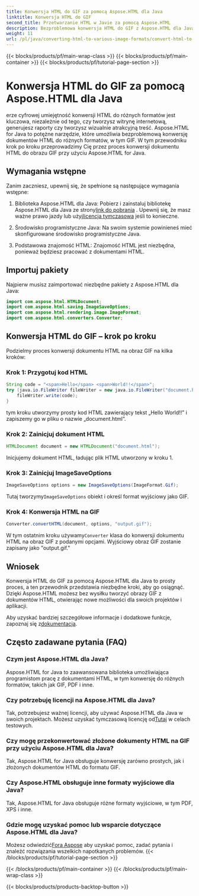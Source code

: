 ```yaml
---
title: Konwersja HTML do GIF za pomocą Aspose.HTML dla Java
linktitle: Konwersja HTML do GIF
second_title: Przetwarzanie HTML w Javie za pomocą Aspose.HTML
description: Bezproblemowa konwersja HTML do GIF z Aspose.HTML dla Java. Twórz oszałamiające obrazy z dokumentów HTML. Zacznij teraz!
weight: 11
url: /pl/java/converting-html-to-various-image-formats/convert-html-to-gif/
---
```


{{< blocks/products/pf/main-wrap-class >}}
{{< blocks/products/pf/main-container >}}
{{< blocks/products/pf/tutorial-page-section >}}

# Konwersja HTML do GIF za pomocą Aspose.HTML dla Java


erze cyfrowej umiejętność konwersji HTML do różnych formatów jest kluczowa, niezależnie od tego, czy tworzysz witrynę internetową, generujesz raporty czy tworzysz wizualnie atrakcyjną treść. Aspose.HTML for Java to potężne narzędzie, które umożliwia bezproblemową konwersję dokumentów HTML do różnych formatów, w tym GIF. W tym przewodniku krok po kroku przeprowadzimy Cię przez proces konwersji dokumentu HTML do obrazu GIF przy użyciu Aspose.HTML for Java.

## Wymagania wstępne

Zanim zaczniesz, upewnij się, że spełnione są następujące wymagania wstępne:

1. Biblioteka Aspose.HTML dla Java: Pobierz i zainstaluj bibliotekę Aspose.HTML dla Java ze strony[link do pobrania](https://releases.aspose.com/html/java/) . Upewnij się, że masz ważne prawo jazdy lub użyj[licencja tymczasowa](https://purchase.aspose.com/temporary-license/) jeśli to konieczne.

2. Środowisko programistyczne Java: Na swoim systemie powinieneś mieć skonfigurowane środowisko programistyczne Java.

3. Podstawowa znajomość HTML: Znajomość HTML jest niezbędna, ponieważ będziesz pracować z dokumentami HTML.

## Importuj pakiety

Najpierw musisz zaimportować niezbędne pakiety z Aspose.HTML dla Java:

```java
import com.aspose.html.HTMLDocument;
import com.aspose.html.saving.ImageSaveOptions;
import com.aspose.html.rendering.image.ImageFormat;
import com.aspose.html.converters.Converter;
```

## Konwersja HTML do GIF – krok po kroku

Podzielmy proces konwersji dokumentu HTML na obraz GIF na kilka kroków:

### Krok 1: Przygotuj kod HTML

```java
String code = "<span>Hello</span> <span>World!!</span>";
try (java.io.FileWriter fileWriter = new java.io.FileWriter("document.html")) {
    fileWriter.write(code);
}
```

tym kroku utworzymy prosty kod HTML zawierający tekst „Hello World!!” i zapiszemy go w pliku o nazwie „document.html”.

### Krok 2: Zainicjuj dokument HTML

```java
HTMLDocument document = new HTMLDocument("document.html");
```

Inicjujemy dokument HTML, ładując plik HTML utworzony w kroku 1.

### Krok 3: Zainicjuj ImageSaveOptions

```java
ImageSaveOptions options = new ImageSaveOptions(ImageFormat.Gif);
```

 Tutaj tworzymy`ImageSaveOptions` obiekt i określ format wyjściowy jako GIF.

### Krok 4: Konwersja HTML na GIF

```java
Converter.convertHTML(document, options, "output.gif");
```

 W tym ostatnim kroku używamy`Converter` klasa do konwersji dokumentu HTML na obraz GIF z podanymi opcjami. Wyjściowy obraz GIF zostanie zapisany jako "output.gif."

## Wniosek

Konwersja HTML do GIF za pomocą Aspose.HTML dla Java to prosty proces, a ten przewodnik przedstawia niezbędne kroki, aby go osiągnąć. Dzięki Aspose.HTML możesz bez wysiłku tworzyć obrazy GIF z dokumentów HTML, otwierając nowe możliwości dla swoich projektów i aplikacji.

 Aby uzyskać bardziej szczegółowe informacje i dodatkowe funkcje, zapoznaj się z[dokumentacja](https://reference.aspose.com/html/java/).

## Często zadawane pytania (FAQ)

### Czym jest Aspose.HTML dla Java?
   Aspose.HTML for Java to zaawansowana biblioteka umożliwiająca programistom pracę z dokumentami HTML, w tym konwersję do różnych formatów, takich jak GIF, PDF i inne.

### Czy potrzebuję licencji na Aspose.HTML dla Java?
 Tak, potrzebujesz ważnej licencji, aby używać Aspose.HTML dla Java w swoich projektach. Możesz uzyskać tymczasową licencję od[Tutaj](https://purchase.aspose.com/temporary-license/) w celach testowych.

### Czy mogę przekonwertować złożone dokumenty HTML na GIF przy użyciu Aspose.HTML dla Java?
Tak, Aspose.HTML for Java obsługuje konwersję zarówno prostych, jak i złożonych dokumentów HTML do formatu GIF.

### Czy Aspose.HTML obsługuje inne formaty wyjściowe dla Java?
Tak, Aspose.HTML for Java obsługuje różne formaty wyjściowe, w tym PDF, XPS i inne.

### Gdzie mogę uzyskać pomoc lub wsparcie dotyczące Aspose.HTML dla Java?
 Możesz odwiedzić[Fora Aspose](https://forum.aspose.com/) aby uzyskać pomoc, zadać pytania i znaleźć rozwiązania wszelkich napotkanych problemów.
{{< /blocks/products/pf/tutorial-page-section >}}

{{< /blocks/products/pf/main-container >}}
{{< /blocks/products/pf/main-wrap-class >}}

{{< blocks/products/products-backtop-button >}}
